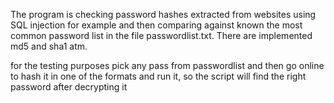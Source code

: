 The program is checking password hashes extracted from 
websites using SQL injection for example and then comparing
against known the most common password list in the file
passwordlist.txt. There are implemented md5 and sha1 atm.


for the testing purposes pick any pass from passwordlist
and then go online to hash it in one of the formats and 
run it, so the script will find the right password after
decrypting it